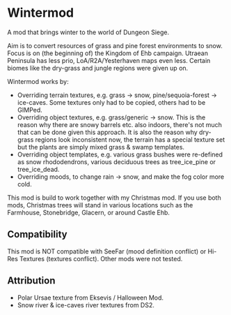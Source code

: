 # Wintermod
A mod that brings winter to the world of Dungeon Siege.

Aim is to convert resources of grass and pine forest environments to snow.\
Focus is on (the beginning of) the Kingdom of Ehb campaign. Utraean Peninsula has less prio, LoA/R2A/Yesterhaven maps even less. Certain biomes like the dry-grass and jungle regions were given up on.

Wintermod works by:
- Overriding terrain textures, e.g. grass -> snow, pine/sequoia-forest -> ice-caves. Some textures only had to be copied, others had to be GIMPed.
- Overriding object textures, e.g. grass/generic -> snow. This is the reason why there are snowy barrels etc. also indoors, there's not much that can be done given this approach. It is also the reason why dry-grass regions look inconsistent now, the terrain has a special texture set but the plants are simply mixed grass & swamp templates.
- Overriding object templates, e.g. various grass bushes were re-defined as snow rhododendrons, various deciduous trees as tree_ice_pine or tree_ice_dead.
- Overriding moods, to change rain -> snow, and make the fog color more cold.

This mod is build to work together with my Christmas mod. If you use both mods, Christmas trees will stand in various locations such as the Farmhouse, Stonebridge, Glacern, or around Castle Ehb.

## Compatibility

This mod is NOT compatible with SeeFar (mood definition conflict) or Hi-Res Textures (textures conflict). Other mods were not tested.

## Attribution
- Polar Ursae texture from Eksevis / Halloween Mod.
- Snow river & ice-caves river textures from DS2.
